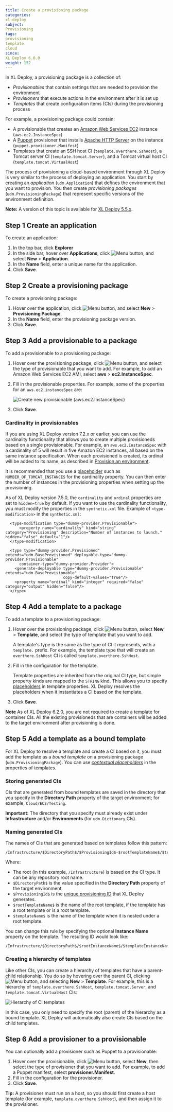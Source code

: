 ```yaml
---
title: Create a provisioning package
categories:
xl-deploy
subject:
Provisioning
tags:
provisioning
template
cloud
since:
XL Deploy 6.0.0
weight: 152
---
```


In XL Deploy, a provisioning package is a collection of:

* _Provisionables_ that contain settings that are needed to provision the environment
* _Provisioners_ that execute actions in the environment after it is set up
* _Templates_ that create configuration items (CIs) during the provisioning process

For example, a provisioning package could contain:

* A provisionable that creates an [Amazon Web Services EC2](https://aws.amazon.com/ec2/) instance (`aws.ec2.InstanceSpec`)
* A [Puppet](https://puppet.com/) provisioner that installs [Apache HTTP Server](https://httpd.apache.org/) on the instance (`puppet.provisioner.Manifest`)
* Templates that create an SSH host CI (`template.overthere.SshHost`), a Tomcat server CI (`template.tomcat.Server`), and a Tomcat virtual host CI (`template.tomcat.VirtualHost`)

The process of provisioning a cloud-based environment through XL Deploy is very similar to the process of deploying an application. You start by creating an _application_ (`udm.Application`) that defines the environment that you want to provision. You then create _provisioning packages_ (`udm.ProvisioningPackage`) that represent specific versions of the environment definition.

**Note:** A version of this topic is available for [XL Deploy 5.5.x](/xl-deploy/5.5.x/create-a-provisioning-package-5.5.html).

## Step 1 Create an application

To create an application:

1. In the top bar, click **Explorer**
1. In the side bar, hover over **Applications**, click ![Menu button](/images/menu_three_dots.png), and select **New** > **Application**.
1. In the **Name** field, enter a unique name for the application.
1. Click **Save**.

## Step 2 Create a provisioning package

To create a provisioning package:

1. Hover over the application, click ![Menu button](/images/menu_three_dots.png), and select **New** > **Provisioning Package**.
1. In the **Name** field, enter the provisioning package version.
1. Click **Save**.

## Step 3 Add a provisionable to a package

To add a provisionable to a provisioning package:

1. Hover over the provisioning package, click ![Menu button](/images/menu_three_dots.png), and select the type of provisionable that you want to add. For example, to add an Amazon Web Services EC2 AMI, select **aws** > **ec2.InstanceSpec**.
1. Fill in the provisionable properties. For example, some of the properties for an `aws.ec2.instanceSpec` are:

    ![Create new provisionable (aws.ec2.InstanceSpec)](images/provisioning-create-new-provisionable-new-ui.png)

1. Click **Save**.

### Cardinality in provisionables

If you are using XL Deploy version 7.2.x or earlier, you can use the cardinality functionality that allows you to create multiple provisioneds based on a single provisionable. For example, an `aws.ec2.InstanceSpec` with a cardinality of 5 will result in five Amazon EC2 instances, all based on the same instance specification. When each provisioned is created, its ordinal will be added to its name, as described in [Provision an environment](/xl-deploy/how-to/provision-an-environment.html#the-unique-provisioning-id).

It is recommended that you use a [placeholder](/xl-deploy/how-to/using-placeholders-in-xl-deploy.html) such as `NUMBER_OF_TOMCAT_INSTANCES` for the cardinality property. You can then enter the number of instances in the provisioning properties when setting up the provisioning.

As of XL Deploy version 7.5.0, the `cardinality` and `ordinal` properties are set to `hidden=true` by default. If you want to use the cardinality functionality, you must modify the properties in the `synthetic.xml` file. Example of `<type-modification>` in the `synthetic.xml`:

      <type-modification type="dummy-provider.Provisionable">
          <property name="cardinality" kind="string" category="Provisioning" description="Number of instances to launch." hidden="false" default="1"/>
      </type-modification>

      <type type="dummy-provider.Provisioned" extends="udm.BaseProvisioned" deployable-type="dummy-provider.Provisionable"
          container-type="dummy-provider.Provider">
        <generate-deployable type="dummy-provider.Provisionable" extends="udm.BaseProvisionable"
                             copy-default-values="true"/>
        <property name="ordinal" kind="integer" required="false" category="output" hidden="false"/>
      </type>

## Step 4 Add a template to a package

To add a template to a provisioning package:

1. Hover over the provisioning package, click ![Menu button](/images/menu_three_dots.png), select **New** > **Template**, and select the type of template that you want to add.

    A template's type is the same as the type of CI it represents, with a `template.` prefix. For example, the template type that will create an `overthere.SshHost` CI is called `template.overthere.SshHost`.

1. Fill in the configuration for the template.

    Template properties are inherited from the original CI type, but simple property kinds are mapped to the `STRING` kind. This allows you to specify [placeholders](/xl-deploy/how-to/using-placeholders-with-provisioning.html) in template properties. XL Deploy resolves the placeholders when it instantiates a CI based on the template.

1. Click **Save**.

**Note** As of XL Deploy 6.2.0, you are not required to create a template for container CIs. All the existing provisioneds that are containers will be added to the target environment after provisioning is done.  

## Step 5 Add a template as a bound template

For XL Deploy to resolve a template and create a CI based on it, you must add the template as a *bound template* on a provisioning package (`udm.ProvisioningPackage`). You can use [*contextual placeholders*](/xl-deploy/how-to/use-provisioning-outputs.html) in the properties of templates.

### Storing generated CIs

CIs that are generated from bound templates are saved in the directory that you specify in the **Directory Path** property of the target environment; for example, `Cloud/EC2/Testing`.

**Important:** The directory that you specify must already exist under **Infrastructure** and/or **Environments** (for `udm.Dictionary` CIs).

### Naming generated CIs

The names of CIs that are generated based on templates follow this pattern:

    /Infrastructure/$DirectoryPath$/$ProvisioningId$-$rootTemplateName$/$templateName$

Where:

* The root (in this example, `/Infrastructure`) is based on the CI type. It can be any repository root name.
* `$DirectoryPath$` is the value specified in the **Directory Path** property of the target environment.
* `$ProvisioningId$` is the [unique provisioning ID](/xl-deploy/how-to/provision-an-environment.html#the-unique-provisioning-id) that XL Deploy generates.
* `$rootTemplateName$` is the name of the root template, if the template has a root template or is a root template.
* `$templateName$` is the name of the template when it is nested under a root template.

You can change this rule by specifying the optional **Instance Name** property on the template. The resulting ID would look like:

    /Infrastructure/$DirectoryPath$/$rootInstanceName$/$templateInstanceName$

### Creating a hierarchy of templates

Like other CIs, you can create a hierarchy of templates that have a parent-child relationship. You do so by hovering over the parent CI, clicking ![Menu button](/images/menu_three_dots.png), and selecting **New** > **Template**. For example, this is a hierarchy of `template.overthere.SshHost`, `template.tomcat.Server`, and `template.tomcat.VirtualHost` CIs:

![Hierarchy of CI templates](images/provisioning-template-hierarchy.png)

In this case, you only need to specify the root (parent) of the hierarchy as a bound template. XL Deploy will automatically also create CIs based on the child templates.

## Step 6 Add a provisioner to a provisionable

You can optionally add a provisioner such as Puppet to a provisionable:

1. Hover over the provisionable, click ![Menu button](/images/menu_three_dots.png), select **New**, then select the type of provisioner that you want to add. For example, to add a Puppet manifest, select **provisioner.Manifest**.
1. Fill in the configuration for the provisioner.
1. Click **Save**.

**Tip:** A provisioner must run on a host, so you should first create a host template (for example, `template.overthere.SshHost`), and then assign it to the provisioner.

